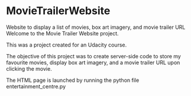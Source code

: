 # MovieTrailerWebsite
Website to display a list of movies, box art imagery, and movie trailer URL
Welcome to the Movie Trailer Website project.

This was a project created for an Udacity course. 

The objective of this project was to create server-side code to store my favourite movies, display box art imagery, and a movie trailer URL upon clicking the movie. 

The HTML page is launched by running the python file entertainment_centre.py
